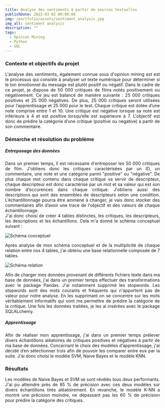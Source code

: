 ```yaml
---
title: Analyse des sentiments à partir de sources textuelles
publishDate: 2023-03-02 00:00:00
img: /portfolio/assets/sentiment_analysis.jpg
img_alt: sentiment analysis
description: ""
tags:
  - Opinion Mining
  - Python
  - SQL
---
```

### Contexte et objectifs du projet
<div style="text-align: justify"> 
L'analyse des sentiments, également connue sous d'opinion mining est est le processus qui consiste à analyser un texte numérique pour déterminer si le ton émotionnel du message est plutôt positif ou négatif. Dans le cadre de ce projet, je dispose de 50 000 critiques de films notés positivement ou négativement. Ce jeu est balancé de manière suivante : 25 000 critiques positives et 25 000 négatives. De plus, 25 000 critiques seront utilisées pour l’apprentissage et 25 000 pour le test. Chaque critique est dotée d’une note comprise entre 1 et 10. Une critique est négative lorsque sa note est inférieure à 4 et est positive lorsqu’elle est supérieure à 7. L'objectif est donc de prédire la catégorie d’une critique (positive ou négative) à partir de son commentaire.
</div>

### Démarche et résolution du problème 
##### Entreposage des données

<div style="text-align: justify"> 
Dans un premier temps, il est nécessaire d'entreposer les 50 000 critiques de film. J'obtiens donc les critiques caractérisées par un ID, un commentaire, une note et une catégorie parmi "positive" ou "négative". De plus chaque mot contenu dans chaque critique va servir de descripteur, chaque descripteur est donc caractérisé par un mot et sa valeur qui est son nombre d’occurences dans chaque critique. J'obtiens aussi des descriptions qui sont des ensembles de descripteurs selon une condition. L’échantillonnage pourra être ammené à changer, je vais donc stocker des commentaires afin d’avoir une trace de l'objectif et des valeurs de chaque échantillonnage. 
</div>

<div style="text-align: justify"> 
J'ai donc choisi de créer 4 tables distinctes, les critiques, les descripteurs, les descriptions et les échantillons. Cela m'a donné le schéma conceptuel suivant :
</div>

![Schéma conceptuel](/portfolio/assets/schema_conceptuel.png)

<div style="text-align: justify"> 
Après analyse de mon schéma conceptuel et de la multiplicité de chaque relation entre nos 4 tables, j'ai obtenu une base relationnelle composée de 7 tables.
</div>

![Schéma relation](/portfolio/assets/schema_relation.png)

<div style="text-align: justify"> 
Afin de charger mes données provenant de différents fichiers texte dans ma base de données, j'ai dans un premier temps effectuer des transformations avec le package Pandas. J'ai notamment supprimé les stopwords. Les stopwords sont des mots courants et fréquents qui n'apportent pas de valeur pour notre analyse. En les supprimant on se concentre sur les mots véritablement informatifs qui vont me permettre de prédire la catégorie de la critique. Une fois les données traitées, je les ai insérées avec le package SQLALchemy.
</div>

##### Apprentissage

<div style="text-align: justify"> 
Afin de réaliser mon apprentissage, j'ai dans un premier temps prélever divers échantillons aléatoires de critiques positives et négatives à partir de ma base de données. Concernant le choix des modèles d’apprentissage, j'ai décidé d’en sélectionner trois
afin de pouvoir les comparer entre eux par la suite. J'ai donc choisi le modèle SVM, Naive Bayes et le modèle KNN.
</div>

### Résultats

<div style="text-align: justify"> 
Les modèles de Naive Bayes et SVM se sont révélés tous deux performants. J'ai pu atteindre près de 85 % de précision avec ces deux modèles sur divers échantillons tirés aléatoirement. En revanche, le modèle K-NN a montré une précision moindre, ne dépassant pas les 60 % de précision pour prédire la catégorie des critiques.
</div>